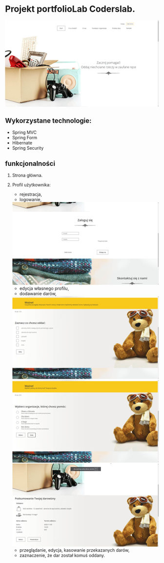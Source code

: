 # Projekt portfolioLab Coderslab.
<img src="3.png">

## Wykorzystane technologie:
- Spring MVC
- Spring Form
- Hibernate
- Spring Security

## funkcjonalności
1. Strona główna.

2. Profil użytkownika:
     - rejestracja,
     - logowanie,
     <img src="1.png">

     - edycja własnego profilu,
     - dodawanie darów,
     <img src="2.png">
     <img src="4.png">
     <img src="6.png">



     - przeglądanie, edycja, kasowanie przekazanych darów,
     - zaznaczenie, że dar został komuś oddany.
     

